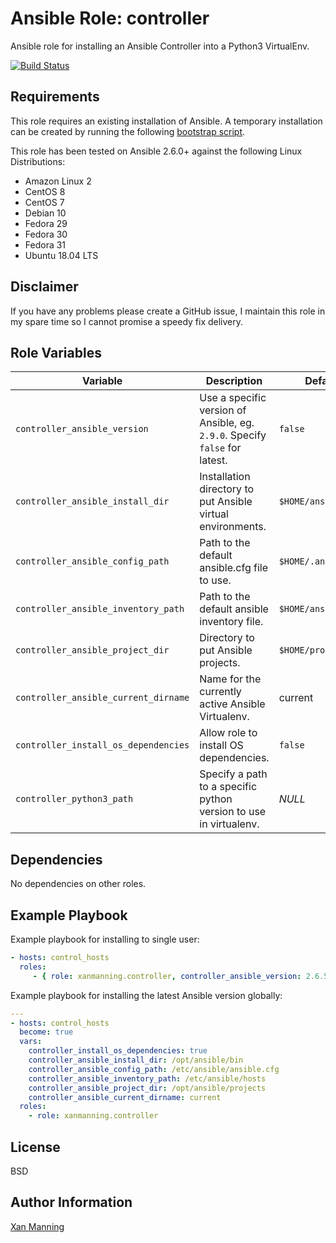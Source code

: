 # Ansible Role: controller

Ansible role for installing an Ansible Controller into a Python3 VirtualEnv.

[![Build Status](https://www.travis-ci.org/PyratLabs/ansible-role-controller.svg?branch=master)](https://www.travis-ci.org/PyratLabs/ansible-role-controller)

## Requirements

This role requires an existing installation of Ansible. A temporary installation
can be created by running the following [bootstrap script](bootstrap.sh).

This role has been tested on Ansible 2.6.0+ against the following Linux Distributions:

  - Amazon Linux 2
  - CentOS 8
  - CentOS 7
  - Debian 10
  - Fedora 29
  - Fedora 30
  - Fedora 31
  - Ubuntu 18.04 LTS

## Disclaimer

If you have any problems please create a GitHub issue, I maintain this role in
my spare time so I cannot promise a speedy fix delivery.

## Role Variables


| Variable                             | Description                                                                 | Default Value             |
|--------------------------------------|-----------------------------------------------------------------------------|---------------------------|
| `controller_ansible_version`         | Use a specific version of Ansible, eg. `2.9.0`. Specify `false` for latest. | `false`                   |
| `controller_ansible_install_dir`     | Installation directory to put Ansible virtual environments.                 | `$HOME/ansible`           |
| `controller_ansible_config_path`     | Path to the default ansible.cfg file to use.                                | `$HOME/.ansible.cfg`      |
| `controller_ansible_inventory_path`  | Path to the default ansible inventory file.                                 | `$HOME/ansible/hosts.yml` |
| `controller_ansible_project_dir`     | Directory to put Ansible projects.                                          | `$HOME/projects`          |
| `controller_ansible_current_dirname` | Name for the currently active Ansible Virtualenv.                           | current                   |
| `controller_install_os_dependencies` | Allow role to install OS dependencies.                                      | `false`                   |
| `controller_python3_path`            | Specify a path to a specific python version to use in virtualenv.           | _NULL_                    |

## Dependencies

No dependencies on other roles.

## Example Playbook

Example playbook for installing to single user:

```yaml
- hosts: control_hosts
  roles:
     - { role: xanmanning.controller, controller_ansible_version: 2.6.5 }
```

Example playbook for installing the latest Ansible version globally:

```yaml
---
- hosts: control_hosts
  become: true
  vars:
    controller_install_os_dependencies: true
    controller_ansible_install_dir: /opt/ansible/bin
    controller_ansible_config_path: /etc/ansible/ansible.cfg
    controller_ansible_inventory_path: /etc/ansible/hosts
    controller_ansible_project_dir: /opt/ansible/projects
    controller_ansible_current_dirname: current
  roles:
    - role: xanmanning.controller
```

## License

BSD

## Author Information

[Xan Manning](https://xanmanning.co.uk/)

